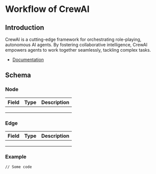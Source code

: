 # Workflow of CrewAI

## Introduction

CrewAI is a cutting-edge framework for orchestrating role-playing, autonomous AI agents. By fostering collaborative intelligence, CrewAI empowers agents to work together seamlessly, tackling complex tasks.

* [Documentation](https://docs.crewai.com/core-concepts/Agents/)

## Schema

### Node

| Field | Type | Description |
| ----- | ---- | ----------- |
|       |      |             |
|       |      |             |
|       |      |             |

### Edge

| Field | Type | Description |
| ----- | ---- | ----------- |
|       |      |             |
|       |      |             |
|       |      |             |

### Example

```
// Some code
```
